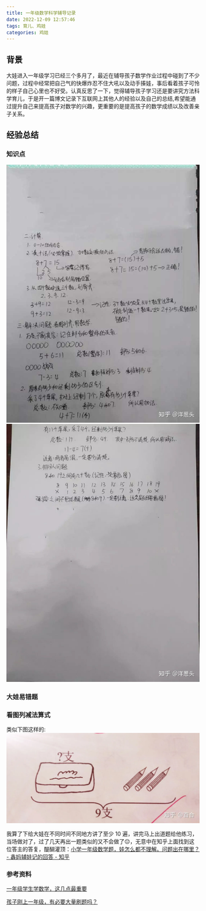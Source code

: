 ```yaml
---
title: 一年级数学科学辅导记录
date: 2022-12-09 12:57:46
tags: 育儿、鸡娃
categories: 鸡娃
---
```


## 背景
大娃进入一年级学习已经三个多月了，最近在辅导孩子数学作业过程中碰到了不少问题，过程中经常把自己气的快爆炸忍不住大吼以及动手揍娃，事后看着孩子可怜的样子自己心里也不好受。认真反思了一下，觉得辅导孩子学习还是要讲究方法科学育儿，于是开一篇博文记录下互联网上其他人的经验以及自己的总结,希望能通过提升自己来提高孩子对数学的兴趣，更重要的是提高孩子的数学成绩以及改善亲子关系。

## 经验总结
### 知识点
![v2-2aaecdcc76aa2df6c954994440813661_720w](../assets/images/v2-2aaecdcc76aa2df6c954994440813661_720w.jpg)
![v2-e41c2e5ade436dbf4cd803b909fcde78_r](../assets/images/v2-e41c2e5ade436dbf4cd803b909fcde78_r.jpg)

### 大娃易错题
### 看图列减法算式
类似下图这样的:
![v2-8075bba1e2a1389922522aaf2185c121_1440w](../assets/images/v2-8075bba1e2a1389922522aaf2185c121_1440w.webp)

我算了下给大娃在不同时间不同地方讲了至少 10 遍，讲完马上出道题给他练习，当场做对了，过了几天再出一题类似的又不会做了😔，无意中在知乎上面找到这位答主的答复，醍醐灌顶：[小学一年级数学题，娃怎么都不理解。问题出在哪里？ - 鑫妈辅娃记的回答 - 知乎](https://www.zhihu.com/question/308790516/answer/1602995113)

### 参考资料
[一年级学生学数学，这几点最重要](https://zhuanlan.zhihu.com/p/346786671)

[孩子刚上一年级，有必要大量刷题吗？](https://www.zhihu.com/question/425454658/answer/1535222952)